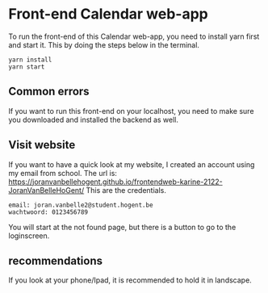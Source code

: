 # Front-end Calendar web-app

To run the front-end of this Calendar web-app, you need to install yarn first and start it.
This by doing the steps below in the terminal.

```
yarn install
yarn start
```

## Common errors

If you want to run this front-end on your localhost, you need to make sure you downloaded and installed the backend as well.

## Visit website

If you want to have a quick look at my website,
I created an account using my email from school.
The url is: https://joranvanbellehogent.github.io/frontendweb-karine-2122-JoranVanBelleHoGent/
This are the credentials.
```
email: joran.vanbelle2@student.hogent.be
wachtwoord: 0123456789
```

You will start at the not found page, but there is a button to go to the loginscreen.

## recommendations

If you look at your phone/Ipad, it is recommended to hold it in landscape.
